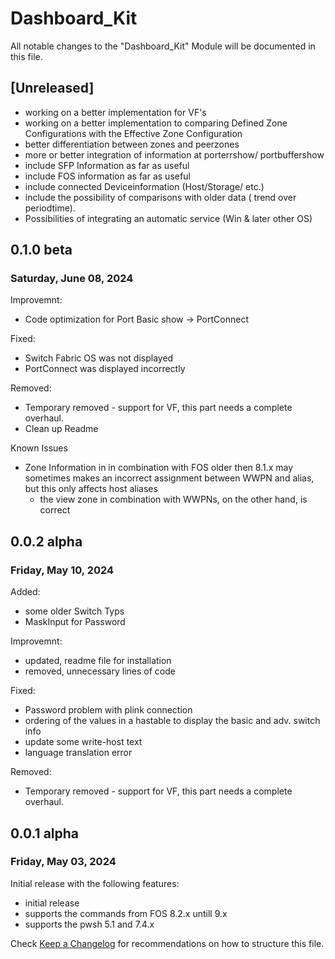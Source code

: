 # Dashboard_Kit

All notable changes to the "Dashboard_Kit" Module will be documented in this file.


## [Unreleased]
* working on a better implementation for VF's
* working on a better implementation to comparing Defined Zone Configurations with the Effective Zone Configuration 
* better differentiation between zones and peerzones
* more or better integration of information at porterrshow/ portbuffershow
* include SFP Information as far as useful
* include FOS information as far as useful
* include connected Deviceinformation (Host/Storage/ etc.)
* include the possibility of comparisons with older data ( trend over periodtime).
* Possibilities of integrating an automatic service (Win & later other OS)

## 0.1.0 beta
### Saturday, June 08, 2024
Improvemnt:
* Code optimization for Port Basic show -> PortConnect

Fixed:
* Switch Fabric OS was not displayed 
* PortConnect was displayed incorrectly 

Removed:
* Temporary removed - support for VF, this part needs a complete overhaul.
* Clean up Readme

Known Issues
* Zone Information in in combination with FOS older then 8.1.x may sometimes makes an incorrect assignment between WWPN and alias, but this only affects host aliases
    * the view zone in combination with WWPNs, on the other hand, is correct

## 0.0.2 alpha
### Friday, May 10, 2024
Added:
* some older Switch Typs
* MaskInput for Password

Improvemnt:
* updated, readme file for installation
* removed, unnecessary lines of code 

Fixed:
* Password problem with plink connection
* ordering of the values in a hastable to display the basic and adv. switch info
* update some write-host text
* language translation error

Removed:
* Temporary removed - support for VF, this part needs a complete overhaul.

## 0.0.1 alpha
### Friday, May 03, 2024
Initial release with the following features:

* initial release
* supports the commands from FOS 8.2.x untill 9.x
* supports the pwsh 5.1 and 7.4.x



Check [Keep a Changelog](http://keepachangelog.com/) for recommendations on how to structure this file.
